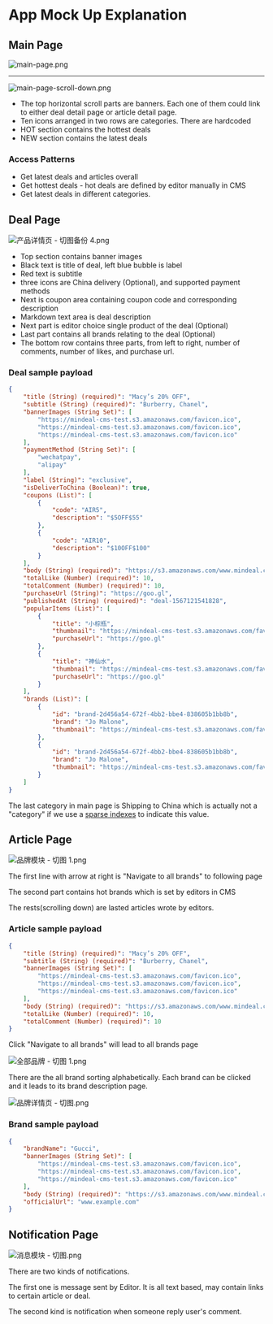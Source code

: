 # App Mock Up Explanation

## Main Page

![main-page.png](https://i.loli.net/2020/01/12/bnyfXW27sch4Tei.png)

---

![main-page-scroll-down.png](https://i.loli.net/2020/01/12/J38SWRZeF9BdGws.png)

* The top horizontal scroll parts are banners. Each one of them could link to either deal detail page or article detail page.
* Ten icons arranged in two rows are categories. There are hardcoded
* HOT section contains the hottest deals
* NEW section contains the latest deals

### Access Patterns

* Get latest deals and articles overall
* Get hottest deals - hot deals are defined by editor manually in CMS
* Get latest deals in different categories.

## Deal Page

![产品详情页 - 切图备份 4.png](https://i.loli.net/2020/01/14/NgJar9EvyzeLbmG.png)
* Top section contains banner images
* Black text is title of deal, left blue bubble is label
* Red text is subtitle
* three icons are China delivery (Optional), and supported payment methods
* Next is coupon area containing coupon code and corresponding description
* Markdown text area is deal description
* Next part is editor choice single product of the deal (Optional)
* Last part contains all brands relating to the deal (Optional)
* The bottom row contains three parts, from left to right, number of comments, number of likes, and purchase url.

### Deal sample payload

```json
{
    "title (String) (required)": "Macy’s 20% OFF",
    "subtitle (String) (required)": "Burberry, Chanel",
    "bannerImages (String Set)": [
        "https://mindeal-cms-test.s3.amazonaws.com/favicon.ico",
        "https://mindeal-cms-test.s3.amazonaws.com/favicon.ico",
        "https://mindeal-cms-test.s3.amazonaws.com/favicon.ico"
    ],
    "paymentMethod (String Set)": [
        "wechatpay",
        "alipay"
    ],
    "label (String)": "exclusive",
    "isDeliverToChina (Boolean)": true,
    "coupons (List)": [
        {
            "code": "AIR5",
            "description": "$5OFF$55"
        },
        {
            "code": "AIR10",
            "description": "$10OFF$100"
        }
    ],
    "body (String) (required)": "https://s3.amazonaws.com/www.mindeal.com/index.html",
    "totalLike (Number) (required)": 10,
    "totalComment (Number) (required)": 10,
    "purchaseUrl (String)": "https://goo.gl",
    "publishedAt (String) (required)": "deal-1567121541828",
    "popularItems (List)": [
        {
            "title": "小棕瓶",
            "thumbnail": "https://mindeal-cms-test.s3.amazonaws.com/favicon.ico",
            "purchaseUrl": "https://goo.gl"
        },
        {
            "title": "神仙水",
            "thumbnail": "https://mindeal-cms-test.s3.amazonaws.com/favicon.ico",
            "purchaseUrl": "https://goo.gl"
        }
    ],
    "brands (List)": [
        {
            "id": "brand-2d456a54-672f-4bb2-bbe4-838605b1bb8b",
            "brand": "Jo Malone",
            "thumbnail": "https://mindeal-cms-test.s3.amazonaws.com/favicon.ico"
        },
        {
            "id": "brand-2d456a54-672f-4bb2-bbe4-838605b1bb8b",
            "brand": "Jo Malone",
            "thumbnail": "https://mindeal-cms-test.s3.amazonaws.com/favicon.ico"
        }
    ]
}

```

The last category in main page is Shipping to China which is actually not a "category" if we use a [sparse indexes](https://docs.aws.amazon.com/amazondynamodb/latest/developerguide/bp-indexes-general-sparse-indexes.html) to indicate this value.


## Article Page

![品牌模块 - 切图 _1_.png](https://i.loli.net/2020/01/21/tSBbI1jgAhPGkiL.png)

The first line with arrow at right is "Navigate to all brands" to following page

The second part contains hot brands which is set by editors in CMS

The rests(scrolling down) are lasted articles wrote by editors.

### Article sample payload
```json
{
    "title (String) (required)": "Macy’s 20% OFF",
    "subtitle (String) (required)": "Burberry, Chanel",
    "bannerImages (String Set)": [
        "https://mindeal-cms-test.s3.amazonaws.com/favicon.ico",
        "https://mindeal-cms-test.s3.amazonaws.com/favicon.ico",
        "https://mindeal-cms-test.s3.amazonaws.com/favicon.ico"
    ],
    "body (String) (required)": "https://s3.amazonaws.com/www.mindeal.com/index.html",
    "totalLike (Number) (required)": 10,
    "totalComment (Number) (required)": 10
}

```

Click "Navigate to all brands" will lead to all brands page

![全部品牌  - 切图 _1_.png](https://i.loli.net/2020/01/21/S9vTxPVgiImEhar.png)

There are the all brand sorting alphabetically. Each brand can be clicked and it leads to its brand description page.

![品牌详情页  - 切图.png](https://i.loli.net/2020/01/21/lCKjch1TsyJwpgM.png)

### Brand sample payload
```json
{
    "brandName": "Gucci",
    "bannerImages (String Set)": [
        "https://mindeal-cms-test.s3.amazonaws.com/favicon.ico",
        "https://mindeal-cms-test.s3.amazonaws.com/favicon.ico",
        "https://mindeal-cms-test.s3.amazonaws.com/favicon.ico"
    ],
    "body (String) (required)": "https://s3.amazonaws.com/www.mindeal.com/index.html",
    "officialUrl": "www.example.com"
}

```

## Notification Page

![消息模块 - 切图.png](https://i.loli.net/2020/01/29/3b7By8OTdqLQJ6p.png)

There are two kinds of notifications.

The first one is message sent by Editor. It is all text based, may contain links to certain article or deal.

The second kind is notification when someone reply user's comment.